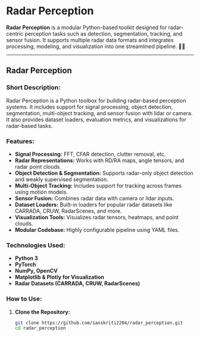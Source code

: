 # Radar Perception

**Radar Perception** is a modular Python-based toolkit designed for radar-centric perception tasks such as detection, segmentation, tracking, and sensor fusion. It supports multiple radar data formats and integrates processing, modeling, and visualization into one streamlined pipeline. 🚗📡

---

## Radar Perception

### Short Description:
Radar Perception is a Python toolbox for building radar-based perception systems. It includes support for signal processing, object detection, segmentation, multi-object tracking, and sensor fusion with lidar or camera. It also provides dataset loaders, evaluation metrics, and visualizations for radar-based tasks.

### Features:
- **Signal Processing:** FFT, CFAR detection, clutter removal, etc.
- **Radar Representations:** Works with RD/RA maps, angle tensors, and radar point clouds.
- **Object Detection & Segmentation:** Supports radar-only object detection and weakly supervised segmentation.
- **Multi-Object Tracking:** Includes support for tracking across frames using motion models.
- **Sensor Fusion:** Combines radar data with camera or lidar inputs.
- **Dataset Loaders:** Built-in loaders for popular radar datasets like CARRADA, CRUW, RadarScenes, and more.
- **Visualization Tools:** Visualizes radar tensors, heatmaps, and point clouds.
- **Modular Codebase:** Highly configurable pipeline using YAML files.

### Technologies Used:
- **Python 3**
- **PyTorch**
- **NumPy, OpenCV**
- **Matplotlib & Plotly for Visualization**
- **Radar Datasets (CARRADA, CRUW, RadarScenes)**

### How to Use:
1. **Clone the Repository:**  
   ```bash
   git clone https://github.com/sanskriti2204/radar_perception.git
   cd radar_perception
